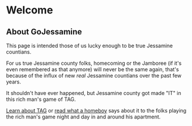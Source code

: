 # Welcome
## About GoJessamine
This page is intended those of us lucky enough to be true Jessamine countians.

For us true Jessamine county folks, homecoming or the Jamboree (if it's even remembered as that anymore) will never be the same again, that's because of the influx of new *real* Jessamine countians over the past few years.

It shouldn't have ever happened, but Jessamine county got made "IT" in this rich man's game of TAG.

[Learn about TAG](https://github.com/TAGIsNoGame/TAG) or [read what a homeboy](https://github.com/TAGIsNoGame/TAG) says about it to the folks playing the rich man's game night and day in and around his apartment.
